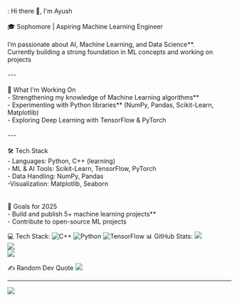 :
Hi there 👋, I'm Ayush<br><br>🎓 Sophomore | Aspiring Machine Learning Engineer  <br><br>I’m passionate about AI, Machine Learning, and Data Science**.<br> Currently building a strong foundation in ML concepts and working on projects <br><br>---<br><br> 🚀 What I'm Working On<br>- Strengthening my knowledge of Machine Learning algorithms**<br>- Experimenting with Python libraries** (NumPy, Pandas, Scikit-Learn, Matplotlib)<br>- Exploring Deep Learning with TensorFlow & PyTorch<br><br>---<br><br>🛠️ Tech Stack<br>- Languages: Python, C++ (learning)<br>- ML & AI Tools: Scikit-Learn, TensorFlow, PyTorch  <br>- Data Handling: NumPy, Pandas  <br>-Visualization: Matplotlib, Seaborn  <br><br><br> 🎯 Goals for 2025<br>- Build and publish 5+ machine learning projects**  <br>- Contribute to open-source ML projects  <br>


 💻 Tech Stack:
![C++](https://img.shields.io/badge/c++-%2300599C.svg?style=for-the-badge&logo=c%2B%2B&logoColor=white) ![Python](https://img.shields.io/badge/python-3670A0?style=for-the-badge&logo=python&logoColor=ffdd54) ![TensorFlow](https://img.shields.io/badge/TensorFlow-%23FF6F00.svg?style=for-the-badge&logo=TensorFlow&logoColor=white)
 📊 GitHub Stats:
![](https://github-readme-stats.vercel.app/api?username=xhettriAK&theme=dark&hide_border=false&include_all_commits=false&count_private=false)<br/>
![](https://nirzak-streak-stats.vercel.app/?user=xhettriAK&theme=dark&hide_border=false)<br/>
![](https://github-readme-stats.vercel.app/api/top-langs/?username=xhettriAK&theme=dark&hide_border=false&include_all_commits=false&count_private=false&layout=compact)

✍️ Random Dev Quote
![](https://quotes-github-readme.vercel.app/api?type=horizontal&theme=tokyonight)

---
[![](https://visitcount.itsvg.in/api?id=xhettriAK&icon=0&color=0)](https://visitcount.itsvg.in)

<!-- Proudly created with GPRM ( https://gprm.itsvg.in ) -->
